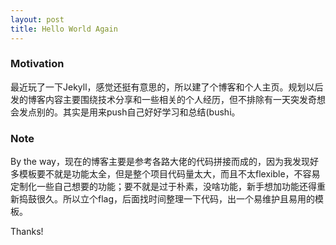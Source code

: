 ```yaml
---
layout: post
title: Hello World Again
---
```


### Motivation
最近玩了一下Jekyll，感觉还挺有意思的，所以建了个博客和个人主页。规划以后发的博客内容主要围绕技术分享和一些相关的个人经历，但不排除有一天突发奇想会发点别的。其实是用来push自己好好学习和总结(bushi。

### Note
By the way，现在的博客主要是参考各路大佬的代码拼接而成的，因为我发现好多模板要不就是功能太全，但是整个项目代码量太大，而且不太flexible，不容易定制化一些自己想要的功能；要不就是过于朴素，没啥功能，新手想加功能还得重新捣鼓很久。所以立个flag，后面找时间整理一下代码，出一个易维护且易用的模板。

Thanks!
